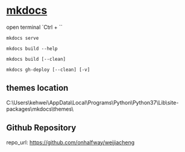 # [mkdocs](https://www.mkdocs.org/#getting-started)

open terminal `Ctrl + \``

`mkdocs serve`

`mkdocs build --help`

`mkdocs build [--clean]`

`mkdocs gh-deploy [--clean] [-v]`

## themes location

C:\Users\kehwei\AppData\Local\Programs\Python\Python37\Lib\site-packages\mkdocs\themes\

## Github Repository

repo_url: https://github.com/onhalfway/weijiacheng
